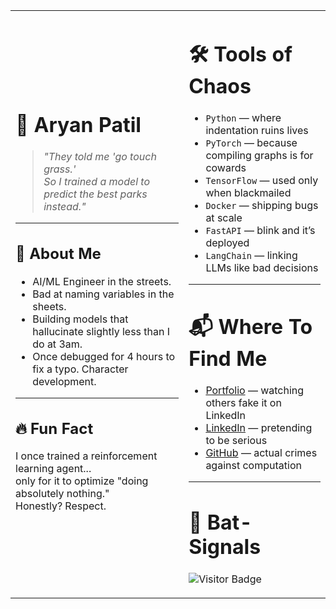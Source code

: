 <table>
<tr>
<td width="55%">

# 🦇 Aryan Patil

> *"They told me 'go touch grass.'  
> So I trained a model to predict the best parks instead."*

---

## 👾 About Me
- AI/ML Engineer in the streets.  
- Bad at naming variables in the sheets.  
- Building models that hallucinate slightly less than I do at 3am.  
- Once debugged for 4 hours to fix a typo. Character development.

---

## 🔥 Fun Fact
I once trained a reinforcement learning agent...  
only for it to optimize "doing absolutely nothing."  
Honestly? Respect.

</td>

<td width="45%">

# 🛠️ Tools of Chaos

- `Python` — where indentation ruins lives  
- `PyTorch` — because compiling graphs is for cowards  
- `TensorFlow` — used only when blackmailed  
- `Docker` — shipping bugs at scale
- `FastAPI` — blink and it’s deployed
- `LangChain` — linking LLMs like bad decisions

---

# 📬 Where To Find Me

- [Portfolio](https://aryanator.github.io/) — watching others fake it on LinkedIn
- [LinkedIn](https://linkedin.com/in/aryanpatil01/) — pretending to be serious
- [GitHub](https://github.com/aryanator) — actual crimes against computation

---

# 🦇 Bat-Signals

![Visitor Badge](https://visitor-badge.laobi.icu/badge?page_id=aryanator&title=Bat-Signals)

</td>
</tr>
</table>
